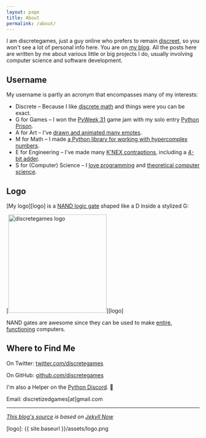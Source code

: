 ```yaml
---
layout: page
title: About
permalink: /about/
---
```


I am discretegames, just a guy online who prefers to remain
[discreet](https://www.merriam-webster.com/words-at-play/discreet-discrete-definitions-examples),
so you won't see a lot of personal info here. You are on [my blog](https://discretegames.github.io/).
All the posts here are written by me about various little or big projects I do,
usually involving computer science and software development.

## Username

My username is partly an acronym that encompasses many of my interests:

- Discrete – Because I like [discrete math](https://en.wikipedia.org/wiki/Discrete_mathematics)
and things were you can be exact.
- G for Games – I won the [PyWeek 31](https://pyweek.org/31/) game jam with my solo entry
[Python Prison](https://pyweek.org/e/pythonprison/).
- A for Art – I've [drawn and animated many emotes](https://www.behance.net/discretegames).
- M for Math – I made [a Python library for working with hypercomplex numbers](https://pypi.org/project/hypercomplex/).
- E for Engineering – I've made many
[K'NEX contraptions](https://www.youtube.com/channel/UC-3f_6STTSZk5yoCS3UC1Tw/videos),
including a [4-bit adder](https://youtu.be/1mxZ6jJ6iic).
- S for (Computer) Science – I [love programming](https://github.com/discretegames?tab=repositories) and
[theoretical computer science](
https://cdn.discordapp.com/attachments/480162150225018891/868254314488016937/Complexity_Classes_v2.png).

## Logo

[My logo][logo] is a
[NAND logic gate](https://en.wikipedia.org/wiki/NAND_gate) shaped like a D inside a stylized G:

 <!-- markdownlint-disable MD033 -->
[<img src="{{ site.baseurl }}/assets/logo.png" alt="discretegames logo" style="width: 256px;"/>][logo]

NAND gates are awesome since they can be used to make [entire](https://nandgame.com/),
[functioning](https://www.nand2tetris.org/) computers.

## Where to Find Me

On Twitter: [twitter.com/discretegames](https://twitter.com/discretegames)

On GitHub: [github.com/discretegames](https://github.com/discretegames)

I'm also a Helper on the [Python Discord](https://discord.com/invite/python). 🐍

Email: discretizedgames[at]gmail.com

---

*[This blog's source](https://github.com/discretegames/discretegames.github.io) is based on [Jekyll Now](https://github.com/barryclark/jekyll-now)*

[logo]: {{ site.baseurl }}/assets/logo.png

